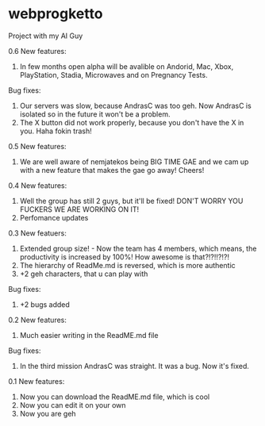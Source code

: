 # webprogketto
Project with my AI Guy

0.6
  New features:
  1. In few months open alpha will be avalible on Andorid, Mac, Xbox, PlayStation, Stadia, Microwaves and on Pregnancy Tests.
  
  Bug fixes:
  1. Our servers was slow, because AndrasC was too geh. Now AndrasC is isolated so in the future it won't be a problem.
  2. The X button did not work properly, because you don't have the X in you. Haha fokin trash!

0.5
  New features:
  1. We are well aware of nemjatekos being BIG TIME GAE and we cam up with a new feature that makes the gae go away! Cheers!

0.4
  New features:
  1. Well the group has still 2 guys, but it'll be fixed! DON'T WORRY YOU FUCKERS WE ARE WORKING ON IT!
  2. Perfomance updates


0.3
  New featuers:
  1. Extended group size! - Now the team has 4 members, which means, the productivity is increased by 100%! How awesome is that?!?!!?!?!
  2. The hierarchy of ReadMe.md is reversed, which is more authentic
  3. +2 geh characters, that u can play with
  
  Bug fixes:
  1. +2 bugs added


0.2
  New features:
  1. Much easier writing in the ReadME.md file

  Bug fixes:
  1. In the third mission AndrasC was straight. It was a bug. Now it's fixed.


0.1
  New features:
  1. Now you can download the ReadME.md file, which is cool
  2. Now you can edit it on your own
  3. Now you are geh
